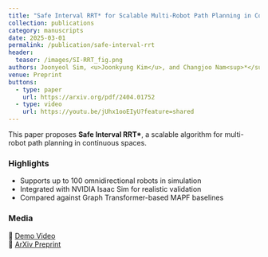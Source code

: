 ```yaml
---
title: "Safe Interval RRT* for Scalable Multi-Robot Path Planning in Continuous Space"
collection: publications
category: manuscripts
date: 2025-03-01
permalink: /publication/safe-interval-rrt
header:
  teaser: /images/SI-RRT_fig.png
authors: Joonyeol Sim, <u>Joonkyung Kim</u>, and Changjoo Nam<sup>*</sup>
venue: Preprint
buttons:
  - type: paper
    url: https://arxiv.org/pdf/2404.01752
  - type: video
    url: https://youtu.be/jUhx1ooEIyU?feature=shared
---
```



This paper proposes **Safe Interval RRT\***, a scalable algorithm for multi-robot path planning in continuous spaces.

### Highlights

- Supports up to 100 omnidirectional robots in simulation
- Integrated with NVIDIA Isaac Sim for realistic validation
- Compared against Graph Transformer-based MAPF baselines

### Media

🎥 [Demo Video](https://youtu.be/jUhx1ooEIyU?feature=shared)  
📄 [ArXiv Preprint](https://arxiv.org/pdf/2404.01752)
